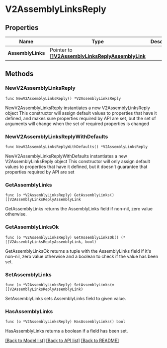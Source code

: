 # V2AssemblyLinksReply

## Properties

Name | Type | Description | Notes
------------ | ------------- | ------------- | -------------
**AssemblyLinks** | Pointer to [**[]V2AssemblyLinksReplyAssemblyLink**](V2AssemblyLinksReplyAssemblyLink.md) |  | [optional] 

## Methods

### NewV2AssemblyLinksReply

`func NewV2AssemblyLinksReply() *V2AssemblyLinksReply`

NewV2AssemblyLinksReply instantiates a new V2AssemblyLinksReply object
This constructor will assign default values to properties that have it defined,
and makes sure properties required by API are set, but the set of arguments
will change when the set of required properties is changed

### NewV2AssemblyLinksReplyWithDefaults

`func NewV2AssemblyLinksReplyWithDefaults() *V2AssemblyLinksReply`

NewV2AssemblyLinksReplyWithDefaults instantiates a new V2AssemblyLinksReply object
This constructor will only assign default values to properties that have it defined,
but it doesn't guarantee that properties required by API are set

### GetAssemblyLinks

`func (o *V2AssemblyLinksReply) GetAssemblyLinks() []V2AssemblyLinksReplyAssemblyLink`

GetAssemblyLinks returns the AssemblyLinks field if non-nil, zero value otherwise.

### GetAssemblyLinksOk

`func (o *V2AssemblyLinksReply) GetAssemblyLinksOk() (*[]V2AssemblyLinksReplyAssemblyLink, bool)`

GetAssemblyLinksOk returns a tuple with the AssemblyLinks field if it's non-nil, zero value otherwise
and a boolean to check if the value has been set.

### SetAssemblyLinks

`func (o *V2AssemblyLinksReply) SetAssemblyLinks(v []V2AssemblyLinksReplyAssemblyLink)`

SetAssemblyLinks sets AssemblyLinks field to given value.

### HasAssemblyLinks

`func (o *V2AssemblyLinksReply) HasAssemblyLinks() bool`

HasAssemblyLinks returns a boolean if a field has been set.


[[Back to Model list]](../README.md#documentation-for-models) [[Back to API list]](../README.md#documentation-for-api-endpoints) [[Back to README]](../README.md)


